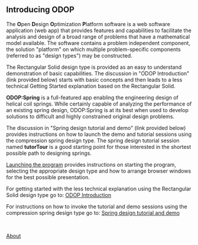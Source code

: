 ## Introducing ODOP

The **O**pen **D**esign **O**ptimization **P**latform software 
is a web software application (web app) that
provides features and capabilities to facilitate the analysis 
and design of a broad range of problems that have a mathematical model available. 
The software contains a problem independent component, the solution "platform" 
on which multiple problem-specific components (referred to as "design types") 
may be constructed. 

The Rectangular Solid design type is provided as an easy to understand demonstration
of basic capabilities.
The discussion in "ODOP Introduction" (link provided below) starts with basic concepts 
and then leads to a less technical Getting Started explanation based on the 
Rectangular Solid.

**ODOP:Spring** is a full-featured app enabling the engineering design 
of helical coil springs.
While certainly capable of analyzing the performance of an existing spring design,
ODOP:Spring is at its best when used to develop solutions to difficult and 
highly constrained original design problems.

The discussion in "Spring design tutorial and demo" (link provided below) provides instructions
on how to launch the demo and tutorial sessions using the compression spring design type.
The spring design tutorial session named **tutorTour** is a good starting point for those
interested in the shortest possible path to designing springs.

[Launching the program](../Help/launchODOP.html) provides instructions on starting the program,
selecting the appropriate design type and how to arrange browser windows for the best
possible presentation.

For getting started with the less technical explanation using the Rectangular Solid design type 
go to: [ODOP Introduction](ODOPintro.html) 

For instructions on how to invoke the tutorial and demo sessions using the 
compression spring design type 
go to: [Spring design tutorial and demo](../Help/gettingStartedSpring.html) 

&nbsp;

[About](./)

